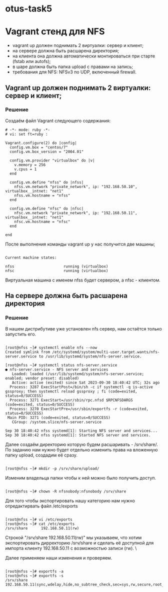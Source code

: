 # otus-task5

# Vagrant стенд для NFS

* vagrant up должен поднимать 2 виртуалки: сервер и клиент;
* на сервере должна быть расшарена директория;
* на клиента она должна автоматически монтироваться при старте (fstab или autofs);
* в шаре должна быть папка upload с правами на запись;
* требования для NFS: NFSv3 по UDP, включенный firewall.

## Vagrant up должен поднимать 2 виртуалки: сервер и клиент;

### Решение

Создаём файл Vagrant следующего содержания:
```
# -*- mode: ruby -*-
# vi: set ft=ruby :

Vagrant.configure(2) do |config|
  config.vm.box = "centos/7"
  config.vm.box_version = "2004.01"

  config.vm.provider "virtualbox" do |v|
    v.memory = 256
    v.cpus = 1
  end

  config.vm.define "nfss" do |nfss|
    nfss.vm.network "private_network", ip: "192.168.50.10", virtualbox__intnet: "net1"
    nfss.vm.hostname = "nfss"
  end

  config.vm.define "nfsc" do |nfsc|
    nfsc.vm.network "private_network", ip: "192.168.50.11", virtualbox__intnet: "net1"
    nfsc.vm.hostname = "nfsc"
  end

end
```

После выполнения команды vagrant up у нас получится две машины;
```

Current machine states:

nfss                      running (virtualbox)
nfsc                      running (virtualbox)
```

Виртуальная машина с именем nfss будет сервером, а nfsc - клиентом.

## На сервере должна быть расшарена директория

### Решение

В нашем дистрибутиве уже установлен nfs сервер, нам остаётся только запустить его.
```

[root@nfss ~]# systemctl enable nfs --now
Created symlink from /etc/systemd/system/multi-user.target.wants/nfs-server.service to /usr/lib/systemd/system/nfs-server.service.

[root@nfss ~]# systemctl status nfs-server.service
● nfs-server.service - NFS server and services
   Loaded: loaded (/usr/lib/systemd/system/nfs-server.service; enabled; vendor preset: disabled)
   Active: active (exited) since Sat 2023-09-30 18:40:42 UTC; 32s ago
  Process: 3287 ExecStartPost=/bin/sh -c if systemctl -q is-active gssproxy; then systemctl reload gssproxy ; fi (code=exited, status=0/SUCCESS)
  Process: 3271 ExecStart=/usr/sbin/rpc.nfsd $RPCNFSDARGS (code=exited, status=0/SUCCESS)
  Process: 3270 ExecStartPre=/usr/sbin/exportfs -r (code=exited, status=0/SUCCESS)
 Main PID: 3271 (code=exited, status=0/SUCCESS)
   CGroup: /system.slice/nfs-server.service

Sep 30 18:40:42 nfss systemd[1]: Starting NFS server and services...
Sep 30 18:40:42 nfss systemd[1]: Started NFS server and services.
```

Далее создаём директорию которую будем расшаривать - /srv/share/. По заданию нам нужно будет отдельно изменить права на вложенную папку upload, создадим её сразу.
```

[root@nfss ~]# mkdir -p /srv/share/upload/
```

Изменим владельца папки чтобы к ней можно было получить доступ.
```

[root@nfss ~]# chown -R nfsnobody:nfsnobody /srv/share
```

Для того чтобы экспортировать нашу категорию нам нужно отредактирвать файл /etc/exports
```

[root@nfss ~]# vi /etc/exports
[root@nfss ~]# cat /etc/exports
/srv/share      192.168.50.11(rw)
```

Строкой "/srv/share      192.168.50.11(rw)" мы указываем, что хотим экспортировать дирректорию /srv/share и сделать её доступной для импорта клиенту 192.168.50.11 с возможностью записи (rw). \

Далее применяем наши изменения и проверяем.
```

[root@nfss ~]# exportfs -a
[root@nfss ~]# exportfs -s
/srv/share  192.168.50.11(sync,wdelay,hide,no_subtree_check,sec=sys,rw,secure,root_squash,no_all_squash)
```



